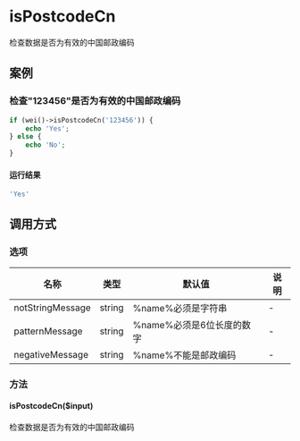 isPostcodeCn
============

检查数据是否为有效的中国邮政编码

案例
----

### 检查"123456"是否为有效的中国邮政编码
```php
if (wei()->isPostcodeCn('123456')) {
    echo 'Yes';
} else {
    echo 'No';
}
```

#### 运行结果
```php
'Yes'
```

调用方式
--------

### 选项

| 名称                | 类型    | 默认值                           | 说明              |
|---------------------|---------|----------------------------------|-------------------|
| notStringMessage    | string  | %name%必须是字符串               | -                 |
| patternMessage      | string  | %name%必须是6位长度的数字        | -                 |
| negativeMessage     | string  | %name%不能是邮政编码             | -                 |

### 方法

#### isPostcodeCn($input)
检查数据是否为有效的中国邮政编码
